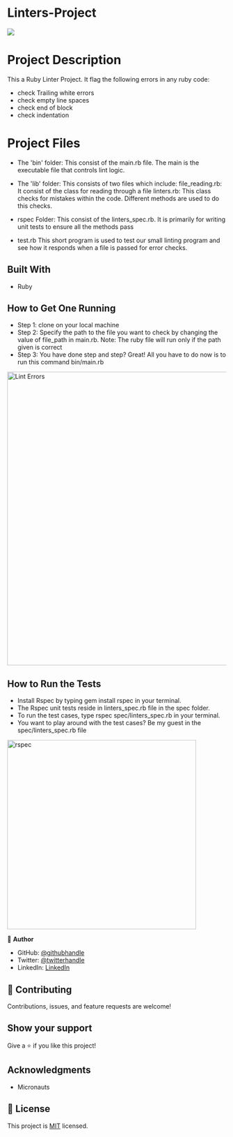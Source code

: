 # Linters-Project

![](https://img.shields.io/badge/Microverse-blueviolet)

# Project Description
This a Ruby Linter Project. It flag the following errors in any ruby code:
- check Trailing white errors
- check empty line spaces
- check end of block
- check indentation

# Project Files
- The 'bin' folder: This consist of the main.rb file.
The main is the executable file that controls lint logic.

- The 'lib' folder: This consists of two files which include:
file_reading.rb: It consist of the class for reading through a file
linters.rb: This class checks for mistakes within the code. Different methods are used to do this checks.

- rspec Folder: This consist of the linters_spec.rb. It is primarily for writing unit tests to ensure all the methods pass

- test.rb This short program is used to test our small linting program and see how it responds when a file is passed for error checks.

## Built With

- Ruby

## How to Get One Running

- Step 1: clone on your local machine
- Step 2: Specify the path to the file you want to check by changing the value of file_path in main.rb. Note:  The ruby file will run only if the path given is correct
- Step 3: You have done step and step? Great! All you have to do now is to run this command bin/main.rb

<img width="673" alt="Lint Errors" src="https://user-images.githubusercontent.com/58818795/106969337-82146380-66ff-11eb-9844-f679c7f81fac.png">

## How to Run the Tests
- Install Rspec by typing  gem install rspec in your terminal.
- The Rspec unit tests reside in linters_spec.rb file in the spec folder.
- To run the test cases, type rspec spec/linters_spec.rb in your terminal.
- You want to play around with the test cases? Be my guest in the spec/linters_spec.rb file

<img width="434" alt="rspec" src="https://user-images.githubusercontent.com/58818795/106968988-d9660400-66fe-11eb-893c-51498f95244d.png">

👤 **Author**

- GitHub: [@githubhandle](https://github.com/Gracetemitope)
- Twitter: [@twitterhandle](https://twitter.com/DevGrachy)
- LinkedIn: [LinkedIn](https://www.linkedin.com/in/ajanaku-temitope-427778199/)


## 🤝 Contributing

Contributions, issues, and feature requests are welcome!

## Show your support

Give a ⭐️ if you like this project!

## Acknowledgments

- Micronauts

## 📝 License

This project is [MIT](lic.url) licensed.
